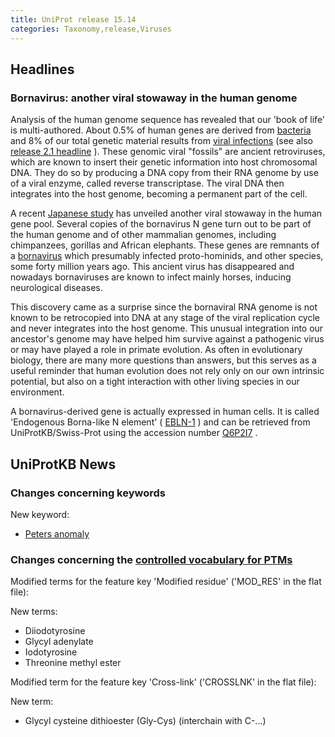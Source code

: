 ```yaml
---
title: UniProt release 15.14
categories: Taxonomy,release,Viruses
---
```


## Headlines

### Bornavirus: another viral stowaway in the human genome

Analysis of the human genome sequence has revealed that our 'book of life' is multi-authored. About 0.5% of human genes are derived from [bacteria](http://www.ncbi.nlm.nih.gov/pubmed/11335018) and 8% of our total genetic material results from [viral infections](http://www.ncbi.nlm.nih.gov/pubmed/18694346) (see also [release 2.1 headline](http://www.uniprot.org/news/2004/07/19/release) ). These genomic viral "fossils" are ancient retroviruses, which are known to insert their genetic information into host chromosomal DNA. They do so by producing a DNA copy from their RNA genome by use of a viral enzyme, called reverse transcriptase. The viral DNA then integrates into the host genome, becoming a permanent part of the cell.

A recent [Japanese study](http://www.ncbi.nlm.nih.gov/pubmed/20054395) has unveiled another viral stowaway in the human gene pool. Several copies of the bornavirus N gene turn out to be part of the human genome and of other mammalian genomes, including chimpanzees, gorillas and African elephants. These genes are remnants of a [bornavirus](http://viralzone.expasy.org/all_by_species/279.html) which presumably infected proto-hominids, and other species, some forty million years ago. This ancient virus has disappeared and nowadays bornaviruses are known to infect mainly horses, inducing neurological diseases.

This discovery came as a surprise since the bornaviral RNA genome is not known to be retrocopied into DNA at any stage of the viral replication cycle and never integrates into the host genome. This unusual integration into our ancestor's genome may have helped him survive against a pathogenic virus or may have played a role in primate evolution. As often in evolutionary biology, there are many more questions than answers, but this serves as a useful reminder that human evolution does not rely only on our own intrinsic potential, but also on a tight interaction with other living species in our environment.

A bornavirus-derived gene is actually expressed in human cells. It is called 'Endogenous Borna-like N element' ( [EBLN-1](http://www.uniprot.org/uniprot/Q6P2I7) ) and can be retrieved from UniProtKB/Swiss-Prot using the accession number [Q6P2I7](http://www.uniprot.org/uniprot/Q6P2I7) .

## UniProtKB News

### Changes concerning keywords

New keyword:

-   [Peters anomaly](http://www.uniprot.org/keywords/KW-1059)

### Changes concerning the [controlled vocabulary for PTMs](http://www.uniprot.org/docs/ptmlist)

Modified terms for the feature key 'Modified residue' ('MOD\_RES' in the flat file):

New terms:

-   Diiodotyrosine
-   Glycyl adenylate
-   Iodotyrosine
-   Threonine methyl ester

Modified term for the feature key 'Cross-link' ('CROSSLNK' in the flat file):

New term:

-   Glycyl cysteine dithioester (Gly-Cys) (interchain with C-...)
